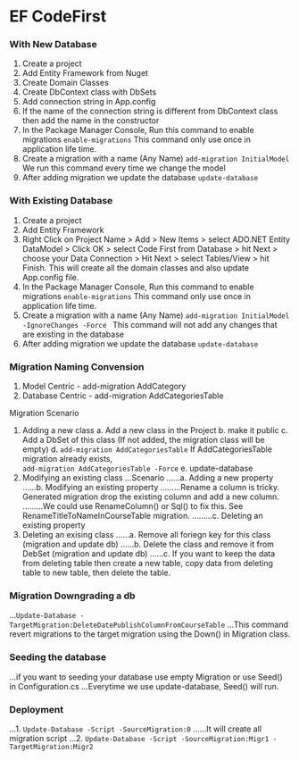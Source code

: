 # EF CodeFirst

### With New Database
1. Create a project
2. Add Entity Framework from Nuget
3. Create Domain Classes
4. Create DbContext class with DbSets
5. Add connection string in App.config
6. If the name of the connection string is different from DbContext class then add the name in the constructor
7. In the Package Manager Console, Run this command to enable migrations
	`enable-migrations`
	This command only use once in application life time.
8. Create a migration with a name (Any Name)
	`add-migration InitialModel`
	We run this command every time we change the model
9. After adding migration we update the database
	`update-database`

### With Existing Database
1. Create a project
2. Add Entity Framework
3. Right Click on Project Name > Add > New Items > select ADO.NET Entity DataModel > Click OK > 
	select Code First from Database > hit Next > choose your Data Connection > Hit Next >
	select Tables/View > hit Finish.
	This will create all the domain classes and also update App.config file.
4. In the Package Manager Console, Run this command to enable migrations
	`enable-migrations`
	This command only use once in application life time.
5. Create a migration with a name (Any Name)
	`add-migration InitialModel -IgnoreChanges -Force `
	This command will not add any changes that are existing in the database
6. After adding migration we update the database
	`update-database`

### Migration Naming Convension
1. Model Centric - add-migration AddCategory
2. Database Centric - add-migration AddCategoriesTable

Migration Scenario
1. Adding a new class 
    a. Add a new class in the Project 
    b. make it public 
    c. Add a DbSet of this class (If not added, the migration class will be empty) 
    d. `add-migration AddCategoriesTable` 
        If AddCategoriesTable migration already exists,  
        `add-migration AddCategoriesTable -Force` 
    e. update-database 
2. Modifying an existing class 
...Scenario
......a. Adding a new property
......b. Modifying an existing property
.........Rename a column is tricky. Generated migration drop the existing column and add a new column.
.........We could use RenameColumn() or Sql() to fix this. See RenameTitleToNameInCourseTable migration.
.........c. Deleting an existing property
3. Deleting an exising class
......a. Remove all foriegn key for this class (migration and update db)
......b. Delete the class and remove it from DebSet (migration and update db)
......c. If you want to keep the data from deleting table then create a new table, copy data from deleting table to new table, then delete the table.

### Migration Downgrading a db
...`Update-Database -TargetMigration:DeleteDatePublishColumnFromCourseTable`
...This command revert migrations to the target migration using the Down() in Migration class.

### Seeding the database
...if you want to seeding your database use empty Migration or use Seed() in Configuration.cs
...Everytime we use update-database, Seed() will run.

### Deployment
...1. `Update-Database -Script -SourceMigration:0`
......It will create all migration script
...2. `Update-­Database ­‐Script ­‐SourceMigration:Migr1 ­‐TargetMigration:Migr2`





	
